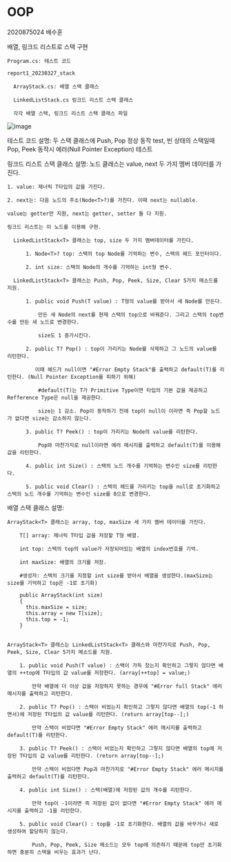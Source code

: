 # OOP
2020875024 배수훈

  배열, 링크드 리스트로 스택 구현
 
    Program.cs: 테스트 코드
  
    report1_20230327_stack
    
      ArrayStack.cs: 배열 스택 클래스
      
      LinkedListStack.cs 링크드 리스트 스택 클래스
      
      각각 배열 스택, 링크드 리스트 스택 클래스 파일
      
      
![image](https://user-images.githubusercontent.com/117576404/227758181-1911934a-b6a5-4f75-99e6-12f85b05e094.png)

테스트 코드 설명: 두 스택 클래스에 Push, Pop 정상 동작 test, 빈 상태의 스택일때 Pop, Peek 동작시 에러(Null Pointer Exception) 테스트

링크드 리스트 스택 클래스 설명: 노드 클래스는 value, next 두 가지 멤버 데이터를 가진다. 

    1. value: 제너릭 T타입의 값을 가진다.
    
    2. next는: 다음 노드의 주소(Node<T>?)를 가진다. 이때 next는 nullable.
    
    value는 getter만 지원, next는 getter, setter 둘 다 지원.
    
    링크드 리스트는 이 노드를 이용해 구현.
    
      LinkedListStack<T> 클래스는 top, size 두 가지 멤버데이터를 가진다.

          1. Node<T>? top: 스택의 top Node를 기억하는 변수, 스택의 헤드 포인터이다.

          2. int size: 스택의 Node의 개수를 기억하는 int형 변수.

      LinkedListStack<T> 클래스는 Push, Pop, Peek, Size, Clear 5가지 메소드를 지원.

          1. public void Push(T value) : T형의 value를 받아서 새 Node를 만든다.

              만든 새 Node의 next를 현재 스택의 top으로 바꿔준다. 그리고 스택의 top변수를 만든 새 노드로 변경한다.

              size도 1 증가시킨다.

          2. public T? Pop() : top이 가리키는 Node를 삭제하고 그 노드의 value를 리턴한다.

             이때 헤드가 null이면 "#Error Empty Stack"를 출력하고 default(T)를 리턴한다. (Null Pointer Exception를 피하기 위해)

              #default(T)는 T가 Primitive Type이면 타입의 기본 값을 제공하고 Refference Type은 null을 제공한다.

              size는 1 감소. Pop이 동작하기 전에 top이 null이 이라면 즉 Pop할 노드가 없다면 size는 감소하지 않는다. 

          3. public T? Peek() : top이 가리키는 Node의 value를 리턴한다.

              Pop와 마찬가지로 null이라면 에러 메시지를 출력하고 default(T)를 이용해 값을 리턴한다.

          4. public int Size() : 스택의 노드 개수를 기억하는 변수인 size를 리턴한다.

          5. public void Clear() : 스택의 헤드를 가리키는 top을 null로 초기화하고 스택의 노드 개수를 기억하는 변수인 size를 0으로 변경한다.
  
배열 스택 클래스 설명: 
  
    ArrayStack<T> 클래스는 array, top, maxSize 세 가지 멤버 데이터를 가진다.
  
        T[] array: 제너릭 T타입 값을 저장할 T형 배열.
          
        int top: 스택의 top의 value가 저장되어있는 배열의 index번호를 기억.
          
        int maxSize: 배열의 크기를 저장.
          
        #생성자: 스택의 크기를 지정할 int size를 받아서 배열을 생성한다.(maxSize는 size를 기억하고 top은 -1로 초기화)
  
        public ArrayStack(int size)
        {
          this.maxSize = size;
          this.array = new T[size];
          this.top = -1;
        }
  
  
    ArrayStack<T> 클래스는 LinkedListStack<T> 클래스와 마찬가지로 Push, Pop, Peek, Size, Clear 5가지 메소드를 지원.
  
        1. public void Push(T value) : 스택이 가득 찼는지 확인하고 그렇지 않다면 배열의 ++top에 T타입의 값 value를 저장한다. (array[++top] = value;)
  
            만약 배열에 더 이상 값을 저장하지 못하는 경우에 "#Error full Stack" 에러 메시지를 출력하고 리턴한다.
  
        2. public T? Pop() : 스택이 비었는지 확인하고 그렇지 않다면 배열의 top(-1 하면서)에 저장된 T타입의 값 value를 리턴한다. (return array[top--];)
  
            만약 스택이 비었다면 "#Error Empty Stack" 에러 메시지를 출력하고 default(T)를 리턴한다.
  
        3. public T? Peek() : 스택이 비었는지 확인하고 그렇지 않다면 배열의 top에 저장된 T타입의 값 value를 리턴한다. (return array[top--];)
  
            만약 스택이 비었다면 Pop과 마찬가지로 "#Error Empty Stack" 에러 메시지를 출력하고 default(T)를 리턴한다.
  
        4. public int Size() : 스택(배열)에 저장된 값의 개수를 리턴한다.
  
            만약 top이 -1이라면 즉 저장된 값이 없다면 "#Error Empty Stack" 에러 메시지를 출력하고 -1을 리턴한다.
  
        5. public void Clear() : top을 -1로 초기화한다. 배열의 값을 바꾸거나 새로 생성하여 할당하지 않는다.
  
            Push, Pop, Peek, Size 메소드는 모두 top에 의존하기 때문에 top만 초기화하면 충분히 스택을 비우는 효과가 난다.
